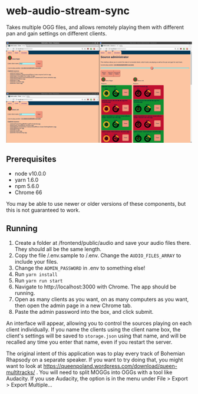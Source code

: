 web-audio-stream-sync
=====================

Takes multiple OGG files, and allows remotely playing them with different pan and gain settings on different clients.

<img src="doc/web-audio-stream-sync.png" />

Prerequisites
---------------------------

* node v10.0.0
* yarn 1.6.0
* npm 5.6.0
* Chrome 66

You may be able to use newer or older versions of these components, but this is not guaranteed to work.

Running
----------------------------

1. Create a folder at /frontend/public/audio and save your audio files there. They should all be the same length.
2. Copy the file /.env.sample to /.env. Change the `AUDIO_FILES_ARRAY` to include your files.
3. Change the `ADMIN_PASSWORD` in .env to something else!
4. Run `yarn install`
5. Run `yarn run start`
6. Navigate to http://localhost:3000 with Chrome. The app should be running.
7. Open as many clients as you want, on as many computers as you want, then open the admin page in a new Chrome tab.
8. Paste the admin password into the box, and click submit.

An interface will appear, allowing you to control the sources playing on each client individually. If you name the clients using the client name box, the client's settings will be saved to `storage.json` using that name, and will be recalled any time you enter that name, even if you restart the server.

The original intent of this application was to play every track of Bohemian Rhapsody on a separate speaker. If you want to try doing that, you might want to look at https://queenpoland.wordpress.com/download/queen-multitracks/ . You will need to split MOGGs into OGGs with a tool like Audacity. If you use Audacity, the option is in the menu under File > Export > Export Multiple...
